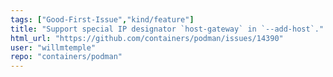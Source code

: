 ```yaml
---
tags: ["Good-First-Issue","kind/feature"]
title: "Support special IP designator `host-gateway` in `--add-host`."
html_url: "https://github.com/containers/podman/issues/14390"
user: "willmtemple"
repo: "containers/podman"
---
```


